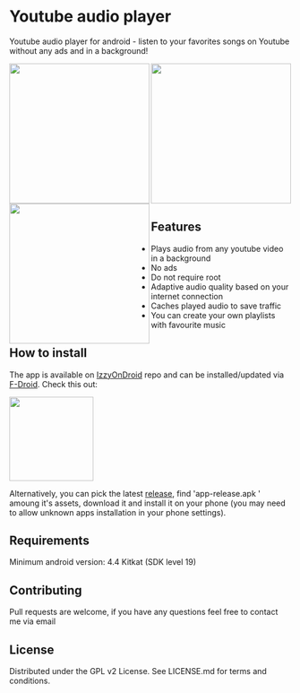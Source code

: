 #  Youtube audio player
Youtube audio player for android - listen to your favorites songs on Youtube without any ads and in a background! 

<img align="left" src="http://i.piccy.info/i9/12a2706d7a4795ddf588685bd205996d/1561825176/280398/1319854/Screenshot_1561824466.jpg" width=250 />
<img align="left" src="http://i.piccy.info/i9/83905112de885f13e84aaec962699ef1/1561825231/505334/1319854/Screenshot_1561824485.png" width=250 />
<img align="center" src="http://i.piccy.info/i9/832ca481e4691fb856fb71e5c3625c4c/1561825068/423976/1319854/Screenshot_1561824494.png" width=250 />

## Features
- Plays audio from any youtube video in a background
- No ads
- Do not require root
- Adaptive audio quality based on your internet connection
- Caches played audio to save traffic
- You can create your own playlists with favourite music 

## How to install
The app is available on [IzzyOnDroid](https://apt.izzysoft.de/fdroid/) repo and can be installed/updated via [F-Droid](https://f-droid.org/ru/). Check this out:

[<img align="center" src="https://gitlab.com/IzzyOnDroid/repo/-/raw/master/assets/IzzyOnDroid.png" width=150/>](https://apt.izzysoft.de/fdroid/index/apk/com.github.kotvertolet.youtubeaudioplayer)


Alternatively, you can pick the latest [release](https://github.com/kotvertolet/youtube-audio-player/releases), find 'app-release.apk
' amoung it's assets, download it and install it on your phone (you may need to allow unknown apps installation in your phone settings).

## Requirements
Minimum android version: 4.4 Kitkat (SDK level 19)

## Contributing
Pull requests are welcome, if you have any questions feel free to contact me via email

## License
Distributed under the GPL v2 License. See LICENSE.md for terms and conditions.
